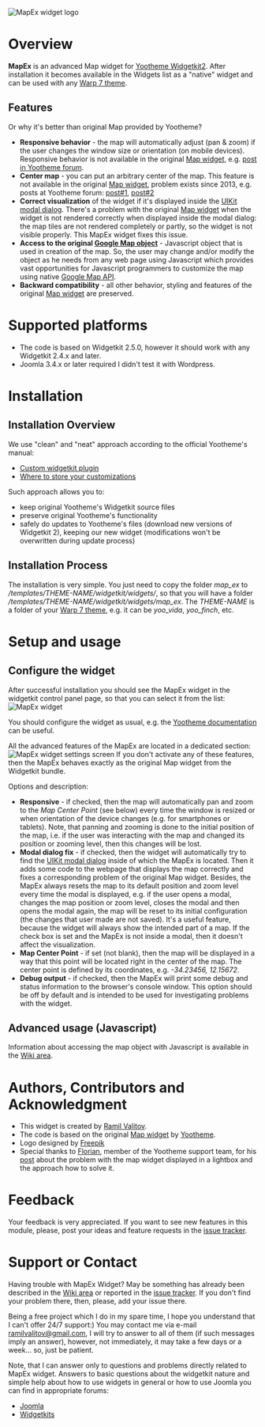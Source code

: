 ![MapEx widget logo](https://raw.githubusercontent.com/rvalitov/widgetkit-map-ex/master/images/mapex-logo.png)
# Overview
**MapEx** is an advanced Map widget for [Yootheme Widgetkit2](https://yootheme.com/widgetkit). After installation it becomes available in the Widgets list as a "native" widget and can be used with any [Warp 7 theme](https://yootheme.com/themes).

## Features
Or why it's better than original Map provided by Yootheme?
* **Responsive behavior** - the map will automatically adjust (pan & zoom) if the user changes the window size or orientation (on mobile devices). Responsive behavior is not available in the original [Map widget](http://yootheme.com/demo/widgetkit/joomla/index.php/home/map), e.g. [post in Yootheme forum](https://yootheme.com/component/answers/question/52808).
* **Center map** - you can put an arbitrary center of the map. This feature is not available in the original [Map widget](http://yootheme.com/demo/widgetkit/joomla/index.php/home/map), problem exists since 2013, e.g. posts at Yootheme forum: [post#1](https://yootheme.com/component/answers/question/75957), [post#2](https://yootheme.com/component/answers/question/52808)
* **Correct visualization** of the widget if it's displayed inside the [UIKit modal dialog](http://getuikit.com/docs/modal.html). There's a problem with the original [Map widget](http://yootheme.com/demo/widgetkit/joomla/index.php/home/map) when the widget is not rendered correctly when displayed inside the modal dialog: the map tiles are not rendered completely or partly, so the widget is not visible properly. This MapEx widget fixes this issue.
* **Access to the original [Google Map object](https://developers.google.com/maps/documentation/javascript/reference#Map)** - Javascript object that is used in creation of the map. So, the user may change and/or modify the object as he needs from any web page using Javascript which provides vast opportunities for Javascript programmers to customize the map using native [Google Map API](https://developers.google.com/maps/documentation/javascript/tutorial).
* **Backward compatibility** - all other behavior, styling and features of the original [Map widget](http://yootheme.com/demo/widgetkit/joomla/index.php/home/map) are preserved.

# Supported platforms
* The code is based on Widgetkit 2.5.0, however it should work with any Widgetkit 2.4.x and later.
* Joomla 3.4.x or later required
I didn't test it with Wordpress.

# Installation
## Installation Overview
We use "clean" and "neat" approach according to the official Yootheme's manual:
* [Custom widgetkit plugin](http://yootheme.com/widgetkit/documentation/customizing/custom-widget-plugin)
* [Where to store your customizations](https://yootheme.com/widgetkit/documentation/customizing/where-to-store-your-customizations)

Such approach allows you to:
* keep original Yootheme's Widgetkit source files
* preserve original Yootheme's functionality
* safely do updates to Yootheme's files (download new versions of Widgetkit 2), keeping our new widget (modifications won't be overwritten during update process)

## Installation Process
The installation is very simple. You just need to copy the folder _map_ex_ to _/templates/THEME-NAME/widgetkit/widgets/_, so that you will have a folder _/templates/THEME-NAME/widgetkit/widgets/map_ex_. The _THEME-NAME_ is a folder of your [Warp 7 theme](https://yootheme.com/themes), e.g. it can be _yoo_vida_, _yoo_finch_, etc. 

# Setup and usage
## Configure the widget
After successful installation you should see the MapEx widget in the widgetkit control panel page, so that you can select it from the list:
![MapEx widget](https://raw.githubusercontent.com/rvalitov/widgetkit-map-ex/master/images/widgets-list.jpeg)

You should configure the widget as usual, e.g. the [Yootheme documentation](http://yootheme.com/demo/widgetkit/joomla/index.php/home/map) can be useful.

All the advanced features of the MapEx are located in a dedicated section:
![MapEx widget settings screen](https://raw.githubusercontent.com/rvalitov/widgetkit-map-ex/master/images/mapex-settings-screen.jpeg)
If you don't activate any of these features, then the MapEx behaves exactly as the original Map widget from the Widgetkit bundle.

Options and description:
* **Responsive** - if checked, then the map will automatically pan and zoom to the _Map Center Point_ (see below) every time the window is resized or when orientation of the device changes (e.g. for smartphones or tablets). Note, that panning and zooming is done to the initial position of the map, i.e. if the user was interacting with the map and changed its position or zooming level, then this changes will be lost.
* **Modal dialog fix** - if checked, then the widget will automatically try to find the [UIKit modal dialog](http://getuikit.com/docs/modal.html) inside of which the MapEx is located. Then it adds some code to the webpage that displays the map correctly and fixes a corresponding problem of the original Map widget. Besides, the MapEx always resets the map to its default position and zoom level every time the modal is displayed, e.g. if the user opens a modal, changes the map position or zoom level, closes the modal and then opens the modal again, the map will be reset to its initial configuration (the changes that user made are not saved). It's a useful feature, because the widget will always show the intended part of a map. If the check box is set and the MapEx is not inside a modal, then it doesn't affect the visualization.
* **Map Center Point** - if set (not blank), then the map will be displayed in a way that this point will be located right in the center of the map. The center point is defined by its coordinates, e.g. _-34.23456, 12.15672_.
* **Debug output** - if checked, then the MapEx will print some debug and status information to the browser's console window. This option should be off by default and is intended to be used for investigating problems with the widget.

## Advanced usage (Javascript)
Information about accessing the map object with Javascript is available in the [Wiki area](https://github.com/rvalitov/widgetkit-map-ex/wiki).

# Authors, Contributors and Acknowledgment
* This widget is created by [Ramil Valitov](http://www.valitov.me).
* The code is based on the original [Map widget](http://yootheme.com/demo/widgetkit/joomla/index.php/home/map) by [Yootheme](http://yootheme.com/).
* Logo designed by [Freepik](http://www.freepik.com/)
* Special thanks to [Florian](https://yootheme.com/support/profile/florian), member of the Yootheme support team, for his [post](https://yootheme.com/support/question/80769) about the problem with the map widget displayed in a lightbox and the approach how to solve it.

# Feedback
Your feedback is very appreciated. If you want to see new features in this module, please, post your ideas and feature requests in the [issue tracker](https://github.com/rvalitov/widgetkit-map-ex/issues).

# Support or Contact
Having trouble with MapEx Widget? May be something has already been described in the [Wiki area](https://github.com/rvalitov/widgetkit-map-ex/wiki) or reported in the [issue tracker](https://github.com/rvalitov/widgetkit-map-ex/issues). If you don't find your problem there, then, please, add your issue there. 

Being a free project which I do in my spare time, I hope you understand that I can't offer 24/7 support:) You may contact me via e-mail ramilvalitov@gmail.com, I will try to answer to all of them (if such messages imply an answer), however, not immediately, it may take a few days or a week... so, just be patient. 

Note, that I can answer only to questions and problems directly related to MapEx widget. Answers to basic questions about the widgetkit nature and simple help about how to use widgets in general or how to use Joomla you can find in appropriate forums:
* [Joomla](http://forum.joomla.org/)
* [Widgetkits](https://yootheme.com/support)
